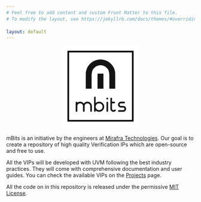 ```yaml
---
# Feel free to add content and custom Front Matter to this file.
# To modify the layout, see https://jekyllrb.com/docs/themes/#overriding-theme-defaults

layout: default
---
```


<style>
.logo {
  margin-left: 30%;
  width:40%;
  align-items: center;
  margin-bottom: 20px;
}
</style>


<div class="logo">
   <img src="/assets/img/logo_transparent_background.png">
</div>

mBits is an initiative by the engineers at [Mirafra Technologies](https://www.mirafra.com). Our goal is to create a repository of high quality Verification IPs which are open-source and free to use.

All the VIPs will be developed with UVM following the best industry practices. They will come with comprehensive documentation and user guides. You can check the available VIPs on the [Projects](Projects) page.

All the code on in this repository is released under the permissive [MIT License](license).

